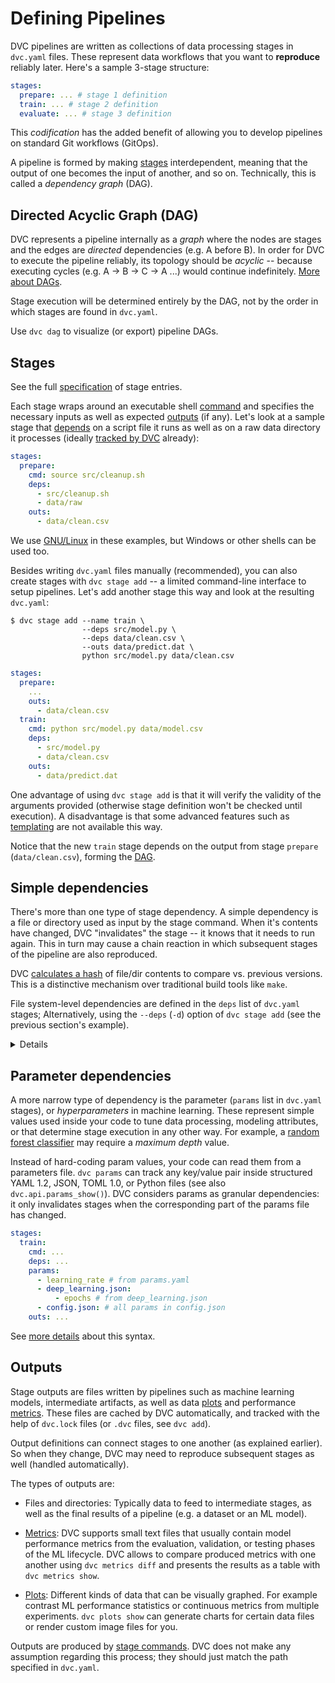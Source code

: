 # Defining Pipelines

DVC pipelines are written as collections of data processing <abbr>stages</abbr>
in `dvc.yaml` files. These represent data workflows that you want to
**reproduce** reliably later. Here's a sample 3-stage structure:

```yaml
stages:
  prepare: ... # stage 1 definition
  train: ... # stage 2 definition
  evaluate: ... # stage 3 definition
```

<admon>

This _codification_ has the added benefit of allowing you to develop pipelines
on standard Git workflows (GitOps).

</admon>

A pipeline is formed by making [stages](#stages) interdependent, meaning that
the output of one becomes the input of another, and so on. Technically, this is
called a _dependency graph_ (DAG).

## Directed Acyclic Graph (DAG)

DVC represents a pipeline internally as a _graph_ where the nodes are stages and
the edges are _directed_ dependencies (e.g. A before B). In order for DVC to
execute the pipeline reliably, its topology should be _acyclic_ -- because
executing cycles (e.g. A -> B -> C -> A ...) would continue indefinitely. [More
about DAGs].

<admon type="info">

Stage execution will be determined entirely by the DAG, not by the order in
which stages are found in `dvc.yaml`.

</admon>

Use `dvc dag` to visualize (or export) pipeline DAGs.

[more about dags]: https://en.wikipedia.org/wiki/Directed_acyclic_graph

## Stages

<admon type="tip">

See the full [specification] of stage entries.

[specification]: /doc/user-guide/project-structure/dvcyaml-files#stage-entries

</admon>

Each stage wraps around an executable shell [command] and specifies the
necessary inputs as well as expected [outputs](#outputs) (if any). Let's look at
a sample stage that [depends](#simple-dependencies) on a script file it runs as
well as on a raw data directory it processes (ideally [tracked by DVC] already):

```yaml
stages:
  prepare:
    cmd: source src/cleanup.sh
    deps:
      - src/cleanup.sh
      - data/raw
    outs:
      - data/clean.csv
```

<admon type="info">

We use [GNU/Linux](https://www.gnu.org/software/software.html) in these
examples, but Windows or other shells can be used too.

</admon>

Besides writing `dvc.yaml` files manually (recommended), you can also create
stages with `dvc stage add` -- a limited command-line interface to setup
pipelines. Let's add another stage this way and look at the resulting
`dvc.yaml`:

```dvc
$ dvc stage add --name train \
                --deps src/model.py \
                --deps data/clean.csv \
                --outs data/predict.dat \
                python src/model.py data/clean.csv
```

```yaml
stages:
  prepare:
    ...
    outs:
      - data/clean.csv
  train:
    cmd: python src/model.py data/model.csv
    deps:
      - src/model.py
      - data/clean.csv
    outs:
      - data/predict.dat
```

<admon type="tip">

One advantage of using `dvc stage add` is that it will verify the validity of
the arguments provided (otherwise stage definition won't be checked until
execution). A disadvantage is that some advanced features such as [templating]
are not available this way.

[command]: /doc/user-guide/project-structure/dvcyaml-files#stage-commands
[templating]: /doc/user-guide/project-structure/pipelines-files#templating

</admon>

Notice that the new `train` stage depends on the output from stage `prepare`
(`data/clean.csv`), forming the [DAG](#directed-acyclic-graph-dag).

[tracked by dvc]: /doc/start/data-management

## Simple dependencies

There's more than one type of stage dependency. A simple dependency is a file or
directory used as input by the stage command. When it's contents have changed,
DVC "invalidates" the stage -- it knows that it needs to run again. This in turn
may cause a chain reaction in which subsequent stages of the
<abbr>pipeline</abbr> are also reproduced.

<admon type="info">

DVC [calculates a hash] of file/dir contents to compare vs. previous versions.
This is a distinctive mechanism over traditional build tools like `make`.

[calculates a hash]:
  /doc/user-guide/project-structure/internal-files#structure-of-the-cache-directory

</admon>

File system-level dependencies are defined in the `deps` list of `dvc.yaml`
stages; Alternatively, using the `--deps` (`-d`) option of `dvc stage add` (see
the previous section's example).

<details>

### External dependencies: click to learn more.

A less common kind of dependency is a _URL dependency_. Instead of files in a
local disk, you can `dvc import` data from another <abbr>DVC project</abbr> (for
example hosted on GitHub). External dependencies establish relationships between
different projects or systems (see `dvc import-url`).
[Get all the details](/doc/user-guide/external-dependencies).

<admon type="info">

DVC will use special methods to check whether the contents of an URL have
changed for the purpose of stage invalidation.

</admon>

</details>

## Parameter dependencies

A more narrow type of dependency is the parameter (`params` list in `dvc.yaml`
stages), or _hyperparameters_ in machine learning. These represent simple values
used inside your code to tune data processing, modeling attributes, or that
determine stage execution in any other way. For example, a [random forest
classifier] may require a _maximum depth_ value.

Instead of hard-coding param values, your code can read them from a parameters
file. `dvc params` can track any key/value pair inside structured YAML 1.2,
JSON, TOML 1.0, or Python files (see also `dvc.api.params_show()`). DVC
considers params as granular dependencies: it only invalidates stages when the
corresponding part of the params file has changed.

```yaml
stages:
  train:
    cmd: ...
    deps: ...
    params:
      - learning_rate # from params.yaml
      - deep_learning.json:
          - epochs # from deep_learning.json
      - config.json: # all params in config.json
    outs: ...
```

<admon type="info">

See [more details] about this syntax.

</admon>

[random forest classifier]:
  https://medium.com/all-things-ai/in-depth-parameter-tuning-for-random-forest-d67bb7e920d
[more details]:
  /doc/user-guide/project-structure/dvcyaml-files#parameter-dependencies

## Outputs

Stage outputs are files written by <abbr>pipelines</abbr> such as machine
learning models, intermediate artifacts, as well as data [plots] and performance
[metrics]. These files are <abbr>cached</abbr> by DVC automatically, and tracked
with the help of `dvc.lock` files (or `.dvc` files, see `dvc add`).

Output definitions can connect stages to one another (as explained earlier). So
when they change, DVC may need to reproduce subsequent stages as well (handled
automatically).

The types of outputs are:

- Files and directories: Typically data to feed to intermediate stages, as well
  as the final results of a pipeline (e.g. a dataset or an ML model).

- [Metrics]: DVC supports small text files that usually contain model
  performance metrics from the evaluation, validation, or testing phases of the
  ML lifecycle. DVC allows to compare produced metrics with one another using
  `dvc metrics diff` and presents the results as a table with
  `dvc metrics show`.

- [Plots]: Different kinds of data that can be visually graphed. For example
  contrast ML performance statistics or continuous metrics from multiple
  experiments. `dvc plots show` can generate charts for certain data files or
  render custom image files for you.

[plots]: /doc/user-guide/visualizing-plots
[metrics]: /doc/command-reference/metrics

<admon type="info">

Outputs are produced by [stage commands][command]. DVC does not make any
assumption regarding this process; they should just match the path specified in
`dvc.yaml`.

</admon>
